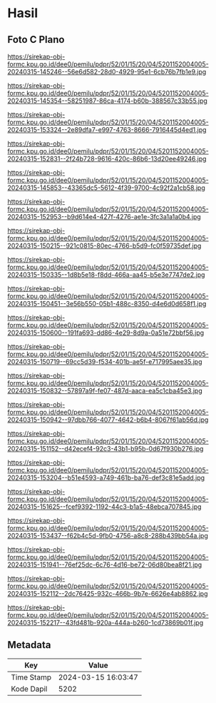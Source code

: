 # Hasil

## Foto C Plano

https://sirekap-obj-formc.kpu.go.id/dee0/pemilu/pdpr/52/01/15/20/04/5201152004005-20240315-145246--56e6d582-28d0-4929-95e1-6cb76b7fb1e9.jpg

https://sirekap-obj-formc.kpu.go.id/dee0/pemilu/pdpr/52/01/15/20/04/5201152004005-20240315-145354--58251987-86ca-4174-b60b-388567c33b55.jpg

https://sirekap-obj-formc.kpu.go.id/dee0/pemilu/pdpr/52/01/15/20/04/5201152004005-20240315-153324--2e89dfa7-e997-4763-8666-7916445d4ed1.jpg

https://sirekap-obj-formc.kpu.go.id/dee0/pemilu/pdpr/52/01/15/20/04/5201152004005-20240315-152831--2f24b728-9616-420c-86b6-13d20ee49246.jpg

https://sirekap-obj-formc.kpu.go.id/dee0/pemilu/pdpr/52/01/15/20/04/5201152004005-20240315-145853--43365dc5-5612-4f39-9700-4c92f2a1cb58.jpg

https://sirekap-obj-formc.kpu.go.id/dee0/pemilu/pdpr/52/01/15/20/04/5201152004005-20240315-152953--b9d614e4-427f-4276-ae1e-3fc3a1a1a0b4.jpg

https://sirekap-obj-formc.kpu.go.id/dee0/pemilu/pdpr/52/01/15/20/04/5201152004005-20240315-150215--921c0815-80ec-4766-b5d9-fc0f59735def.jpg

https://sirekap-obj-formc.kpu.go.id/dee0/pemilu/pdpr/52/01/15/20/04/5201152004005-20240315-150335--1d8b5e18-f8dd-466a-aa45-b5e3e7747de2.jpg

https://sirekap-obj-formc.kpu.go.id/dee0/pemilu/pdpr/52/01/15/20/04/5201152004005-20240315-150451--3e56b550-05b1-488c-8350-d4e6d0d658f1.jpg

https://sirekap-obj-formc.kpu.go.id/dee0/pemilu/pdpr/52/01/15/20/04/5201152004005-20240315-150600--191fa693-dd86-4e29-8d9a-0a51e72bbf56.jpg

https://sirekap-obj-formc.kpu.go.id/dee0/pemilu/pdpr/52/01/15/20/04/5201152004005-20240315-150719--69cc5d39-f534-401b-ae5f-e717995aee35.jpg

https://sirekap-obj-formc.kpu.go.id/dee0/pemilu/pdpr/52/01/15/20/04/5201152004005-20240315-150832--57897a9f-fe07-487d-aaca-ea5c1cba45e3.jpg

https://sirekap-obj-formc.kpu.go.id/dee0/pemilu/pdpr/52/01/15/20/04/5201152004005-20240315-150942--97dbb766-4077-4642-b6b4-8067f61ab56d.jpg

https://sirekap-obj-formc.kpu.go.id/dee0/pemilu/pdpr/52/01/15/20/04/5201152004005-20240315-151152--d42ecef4-92c3-43b1-b95b-0d67f930b276.jpg

https://sirekap-obj-formc.kpu.go.id/dee0/pemilu/pdpr/52/01/15/20/04/5201152004005-20240315-153204--b51e4593-a749-461b-ba76-def3c81e5add.jpg

https://sirekap-obj-formc.kpu.go.id/dee0/pemilu/pdpr/52/01/15/20/04/5201152004005-20240315-151625--fcef9392-1192-44c3-b1a5-48ebca707845.jpg

https://sirekap-obj-formc.kpu.go.id/dee0/pemilu/pdpr/52/01/15/20/04/5201152004005-20240315-153437--f62b4c5d-9fb0-4756-a8c8-288b439bb54a.jpg

https://sirekap-obj-formc.kpu.go.id/dee0/pemilu/pdpr/52/01/15/20/04/5201152004005-20240315-151941--76ef25dc-6c76-4d16-be72-06d80bea8f21.jpg

https://sirekap-obj-formc.kpu.go.id/dee0/pemilu/pdpr/52/01/15/20/04/5201152004005-20240315-152112--2dc76425-932c-466b-9b7e-6626e4ab8862.jpg

https://sirekap-obj-formc.kpu.go.id/dee0/pemilu/pdpr/52/01/15/20/04/5201152004005-20240315-152217--43fd481b-920a-444a-b260-1cd73869b01f.jpg


## Metadata

| Key        | Value               |
| ---------- | ------------------- |
| Time Stamp | 2024-03-15 16:03:47 |
| Kode Dapil | 5202                |



